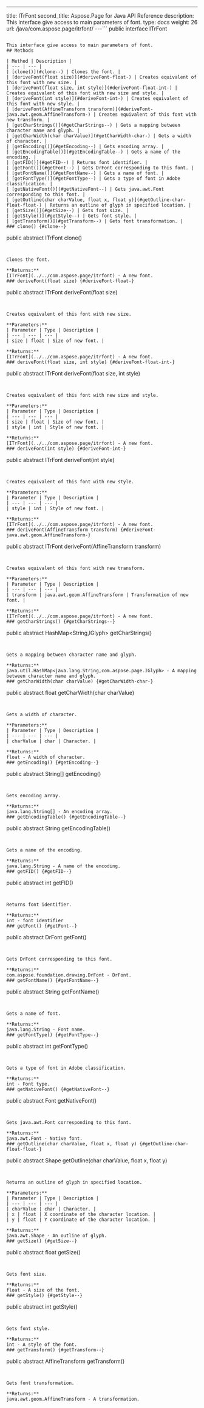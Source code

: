 ---
title: ITrFont
second_title: Aspose.Page for Java API Reference
description: This interface give access to main parameters of font.
type: docs
weight: 26
url: /java/com.aspose.page/itrfont/
---```
public interface ITrFont
```

This interface give access to main parameters of font.
## Methods

| Method | Description |
| --- | --- |
| [clone()](#clone--) | Clones the font. |
| [deriveFont(float size)](#deriveFont-float-) | Creates equivalent of this font with new size. |
| [deriveFont(float size, int style)](#deriveFont-float-int-) | Creates equivalent of this font with new size and style. |
| [deriveFont(int style)](#deriveFont-int-) | Creates equivalent of this font with new style. |
| [deriveFont(AffineTransform transform)](#deriveFont-java.awt.geom.AffineTransform-) | Creates equivalent of this font with new transform. |
| [getCharStrings()](#getCharStrings--) | Gets a mapping between character name and glyph. |
| [getCharWidth(char charValue)](#getCharWidth-char-) | Gets a width of character. |
| [getEncoding()](#getEncoding--) | Gets encoding array. |
| [getEncodingTable()](#getEncodingTable--) | Gets a name of the encoding. |
| [getFID()](#getFID--) | Returns font identifier. |
| [getFont()](#getFont--) | Gets DrFont corresponding to this font. |
| [getFontName()](#getFontName--) | Gets a name of font. |
| [getFontType()](#getFontType--) | Gets a type of font in Adobe classification. |
| [getNativeFont()](#getNativeFont--) | Gets java.awt.Font corresponding to this font. |
| [getOutline(char charValue, float x, float y)](#getOutline-char-float-float-) | Returns an outline of glyph in specified location. |
| [getSize()](#getSize--) | Gets font size. |
| [getStyle()](#getStyle--) | Gets font style. |
| [getTransform()](#getTransform--) | Gets font transformation. |
### clone() {#clone--}
```
public abstract ITrFont clone()
```


Clones the font.

**Returns:**
[ITrFont](../../com.aspose.page/itrfont) - A new font.
### deriveFont(float size) {#deriveFont-float-}
```
public abstract ITrFont deriveFont(float size)
```


Creates equivalent of this font with new size.

**Parameters:**
| Parameter | Type | Description |
| --- | --- | --- |
| size | float | Size of new font. |

**Returns:**
[ITrFont](../../com.aspose.page/itrfont) - A new font.
### deriveFont(float size, int style) {#deriveFont-float-int-}
```
public abstract ITrFont deriveFont(float size, int style)
```


Creates equivalent of this font with new size and style.

**Parameters:**
| Parameter | Type | Description |
| --- | --- | --- |
| size | float | Size of new font. |
| style | int | Style of new font. |

**Returns:**
[ITrFont](../../com.aspose.page/itrfont) - A new font.
### deriveFont(int style) {#deriveFont-int-}
```
public abstract ITrFont deriveFont(int style)
```


Creates equivalent of this font with new style.

**Parameters:**
| Parameter | Type | Description |
| --- | --- | --- |
| style | int | Style of new font. |

**Returns:**
[ITrFont](../../com.aspose.page/itrfont) - A new font.
### deriveFont(AffineTransform transform) {#deriveFont-java.awt.geom.AffineTransform-}
```
public abstract ITrFont deriveFont(AffineTransform transform)
```


Creates equivalent of this font with new transform.

**Parameters:**
| Parameter | Type | Description |
| --- | --- | --- |
| transform | java.awt.geom.AffineTransform | Transformation of new font. |

**Returns:**
[ITrFont](../../com.aspose.page/itrfont) - A new font.
### getCharStrings() {#getCharStrings--}
```
public abstract HashMap<String,IGlyph> getCharStrings()
```


Gets a mapping between character name and glyph.

**Returns:**
java.util.HashMap<java.lang.String,com.aspose.page.IGlyph> - A mapping between character name and glyph.
### getCharWidth(char charValue) {#getCharWidth-char-}
```
public abstract float getCharWidth(char charValue)
```


Gets a width of character.

**Parameters:**
| Parameter | Type | Description |
| --- | --- | --- |
| charValue | char | Character. |

**Returns:**
float - A width of character.
### getEncoding() {#getEncoding--}
```
public abstract String[] getEncoding()
```


Gets encoding array.

**Returns:**
java.lang.String[] - An encoding array.
### getEncodingTable() {#getEncodingTable--}
```
public abstract String getEncodingTable()
```


Gets a name of the encoding.

**Returns:**
java.lang.String - A name of the encoding.
### getFID() {#getFID--}
```
public abstract int getFID()
```


Returns font identifier.

**Returns:**
int - font identifier
### getFont() {#getFont--}
```
public abstract DrFont getFont()
```


Gets DrFont corresponding to this font.

**Returns:**
com.aspose.foundation.drawing.DrFont - DrFont.
### getFontName() {#getFontName--}
```
public abstract String getFontName()
```


Gets a name of font.

**Returns:**
java.lang.String - Font name.
### getFontType() {#getFontType--}
```
public abstract int getFontType()
```


Gets a type of font in Adobe classification.

**Returns:**
int - Font type.
### getNativeFont() {#getNativeFont--}
```
public abstract Font getNativeFont()
```


Gets java.awt.Font corresponding to this font.

**Returns:**
java.awt.Font - Native font.
### getOutline(char charValue, float x, float y) {#getOutline-char-float-float-}
```
public abstract Shape getOutline(char charValue, float x, float y)
```


Returns an outline of glyph in specified location.

**Parameters:**
| Parameter | Type | Description |
| --- | --- | --- |
| charValue | char | Character. |
| x | float | X coordinate of the character location. |
| y | float | Y coordinate of the character location. |

**Returns:**
java.awt.Shape - An outline of glyph.
### getSize() {#getSize--}
```
public abstract float getSize()
```


Gets font size.

**Returns:**
float - A size of the font.
### getStyle() {#getStyle--}
```
public abstract int getStyle()
```


Gets font style.

**Returns:**
int - A style of the font.
### getTransform() {#getTransform--}
```
public abstract AffineTransform getTransform()
```


Gets font transformation.

**Returns:**
java.awt.geom.AffineTransform - A transformation.

